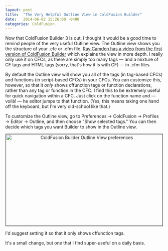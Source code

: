 ```yaml
---
layout: post
title:  "The Very Helpful Outline View in ColdFusion Builder"
date:   2014-06-02 15:26:00 -0400
categories: ColdFusion
---
```


Now that ColdFusion Builder 3 is out, I thought it would be a good time to remind people of the very useful Outline view. The Outline view shows you the structure of your .cfc or .cfm file. [Ray Camden has a video from the first version of ColdFusion Builder](http://www.raymondcamden.com/index.cfm/2009/7/17/ColdFusion-Builder-and-Outline-Mode) which explains the view in more depth. I really only use it on CFCs, as there are simply too many tags &mdash; and a mixture of CF tags and HTML tags (sorry, that's how it is with CF) &mdash; in .cfm files.

By default the Outline view will show you all of the tags (in tag-based CFCs) and functions (in script-based CFCs) in your CFCs. You can customize this, however, so that it *only* shows cffunction tags or function declarations, rather than any tag or function in the CFC. I find this to be extremely useful for quick navigation within a CFC. Just click on the function name and &mdash; voil&agrave;! &mdash; he editor jumps to that function. (Yes, this means taking one hand off the keyboard, but I'm very old-school like that.)

To customize the Outline view, go to Preferences &rarr; ColdFusion &rarr; Profiles &rarr; Editor &rarr; Outline, and then choose "Show selected tags." You can then decide which tags you want Builder to show in the Outline view.

<p align="center"><img src="/assets/postImages/builderOutlinePrefs.png" width="500" height="292" border="1" alt="ColdFusion Builder Outline View preferences"></p>

I'd suggest setting it so that it only shows cffunction tags.

It's a small change, but one that I find super-useful on a daily basis.